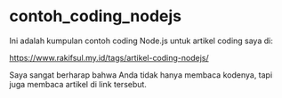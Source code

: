 # contoh_coding_nodejs

Ini adalah kumpulan contoh coding Node.js untuk artikel coding saya di:

https://www.rakifsul.my.id/tags/artikel-coding-nodejs/

Saya sangat berharap bahwa Anda tidak hanya membaca kodenya, tapi juga membaca artikel di link tersebut.
